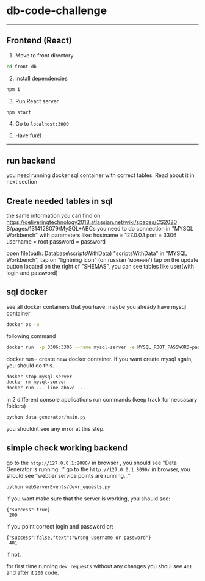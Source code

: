 # db-code-challenge

---

## Frontend (React)

1. Move to front directory
```bash
cd front-db
```

2. Install dependencies
```bash
npm i
```

3. Run React server
```bash
npm start
```

4. Go to `localhost:3000`

5. Have fun!)

---
## run backend

you need running docker sql container with correct tables. 
Read about it in next section


## Create needed tables in sql
the same information you can find on 
https://deliveringtechnology2018.atlassian.net/wiki/spaces/CS2020 S/pages/1314128079/MySQL+ABCs
you need to do connection in "MYSQL Workbench" with parameters like:
hostname = 127.0.0.1
port = 3306
username = root
password = password

open file(path: Database\scriptsWithData) "scriptsWithData" in "MYSQL Workbench", tap on "lightning icon" (on russian 'молния')
tap on the update button located on the right of "SHEMAS", you can see tables like user(with login and password)

## sql docker
see all docker containers that you have. maybe you already have mysql container
```bash
docker ps -a  
```

following command
```bash
docker run  -p 3306:3306 --name mysql-server -e MYSQL_ROOT_PASSWORD=password -d mysql:latest
```

docker run - create new docker container. If you want create mysql again, you should do this.
```bash
dosker stop mysql-server
docker rm mysql-server
docker run ... line above ...
```

in 2 different console applications run commands (keep track for neccasary folders)
```python webServerEvents/webtier.py
python data-generator/main.py
```
you shouldnt see any error at this step.
 
## simple check working backend
go to the ```http://127.0.0.1:8080/``` in browser , you should see "Data Generator is running..." 
go to the ```http://127.0.0.1:8090/``` in browser, you should see "webtier service points are running..."

```bash
python webServerEvents/devr_equests.py
```

if you want make sure that the server is working, you should see:
```
{"success":true}
 200
``` 
if you point correct login and password or:
```
{"success":false,"text":"wrong username or password"}
 401
 ```
 if not.
 
 for first time running ```dev_requests``` without any changes you shoul see ```401``` and after it ```200``` code.
 
